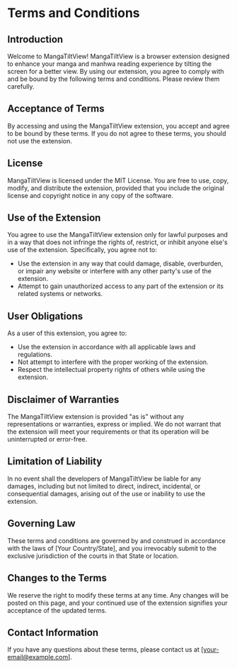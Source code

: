 # Terms and Conditions

## Introduction

Welcome to MangaTiltView! MangaTiltView is a browser extension designed to enhance your manga and manhwa reading experience by tilting the screen for a better view. By using our extension, you agree to comply with and be bound by the following terms and conditions. Please review them carefully.

## Acceptance of Terms

By accessing and using the MangaTiltView extension, you accept and agree to be bound by these terms. If you do not agree to these terms, you should not use the extension.

## License

MangaTiltView is licensed under the MIT License. You are free to use, copy, modify, and distribute the extension, provided that you include the original license and copyright notice in any copy of the software.

## Use of the Extension

You agree to use the MangaTiltView extension only for lawful purposes and in a way that does not infringe the rights of, restrict, or inhibit anyone else's use of the extension. Specifically, you agree not to:

- Use the extension in any way that could damage, disable, overburden, or impair any website or interfere with any other party's use of the extension.
- Attempt to gain unauthorized access to any part of the extension or its related systems or networks.

## User Obligations

As a user of this extension, you agree to:
- Use the extension in accordance with all applicable laws and regulations.
- Not attempt to interfere with the proper working of the extension.
- Respect the intellectual property rights of others while using the extension.

## Disclaimer of Warranties

The MangaTiltView extension is provided "as is" without any representations or warranties, express or implied. We do not warrant that the extension will meet your requirements or that its operation will be uninterrupted or error-free.

## Limitation of Liability

In no event shall the developers of MangaTiltView be liable for any damages, including but not limited to direct, indirect, incidental, or consequential damages, arising out of the use or inability to use the extension.

## Governing Law

These terms and conditions are governed by and construed in accordance with the laws of [Your Country/State], and you irrevocably submit to the exclusive jurisdiction of the courts in that State or location.

## Changes to the Terms

We reserve the right to modify these terms at any time. Any changes will be posted on this page, and your continued use of the extension signifies your acceptance of the updated terms.

## Contact Information

If you have any questions about these terms, please contact us at [your-email@example.com].